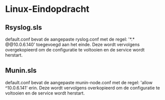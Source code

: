 # Linux-Eindopdracht

## Rsyslog.sls
default.conf bevat de aangepaste ryslog.conf met de regel: '*\.\* @@10.0.6.140' toegevoegd aan het einde. Deze wordt vervolgens overgekopieerd om de configuratie te voltooien en de service wordt herstart.

## Munin.sls
default.conf bevat de aangepaste munin-node.conf met de regel: 'allow ^10\.0\.6\.141' erin. Deze wordt vervolgens overkopieerd om de configuratie te voltooien en de service wordt herstart.

